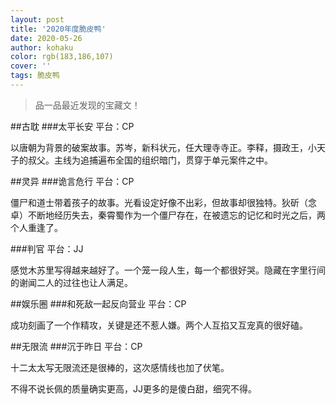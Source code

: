 ```yaml
---
layout: post
title: '2020年度脆皮鸭'
date: 2020-05-26
author: kohaku
color: rgb(183,186,107)
cover: ''
tags: 脆皮鸭
---
```


>品一品最近发现的宝藏文！

##古耽
###太平长安
平台：CP

以唐朝为背景的破案故事。苏岑，新科状元，任大理寺寺正。李释，摄政王，小天子的叔父。主线为追捕遍布全国的组织暗门，贯穿于单元案件之中。

##灵异
###诡言危行
平台：CP

僵尸和道士带着孩子的故事。光看设定好像不出彩，但故事却很独特。狄斫（念卓）不断地经历失去，秦霄蜀作为一个僵尸存在，在被遗忘的记忆和时光之后，两个人重逢了。

###判官
平台：JJ

感觉木苏里写得越来越好了。一个笼一段人生，每一个都很好哭。隐藏在字里行间的谢闻二人的过往也让人满足。

##娱乐圈
###和死敌一起反向营业
平台：CP

成功刻画了一个作精攻，关键是还不惹人嫌。两个人互掐又互宠真的很好磕。

##无限流
###沉于昨日
平台：CP

十二太太写无限流还是很棒的，这次感情线也加了伏笔。


不得不说长佩的质量确实更高，JJ更多的是傻白甜，细究不得。

